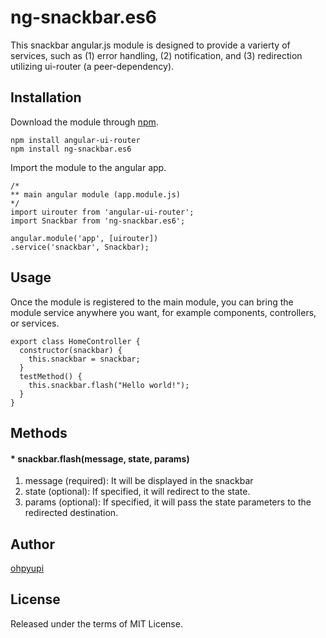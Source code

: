 # ng-snackbar.es6
This snackbar angular.js module is designed to provide a varierty of services, such as (1) error handling, (2) notification,
and (3) redirection utilizing ui-router (a peer-dependency).

## Installation
Download the module through [npm](https://www.npmjs.com/).
```
npm install angular-ui-router
npm install ng-snackbar.es6
```
Import the module to the angular app.
```
/*
** main angular module (app.module.js)
*/
import uirouter from 'angular-ui-router';
import Snackbar from 'ng-snackbar.es6';

angular.module('app', [uirouter])
.service('snackbar', Snackbar);
```

## Usage
Once the module is registered to the main module, you can bring the module service anywhere you want, for example components,
controllers, or services.

```
export class HomeController {
  constructor(snackbar) {
    this.snackbar = snackbar;
  }
  testMethod() {
    this.snackbar.flash("Hello world!");
  }
}
```
## Methods
#### * snackbar.flash(message, state, params)
1) message (required): It will be displayed in the snackbar
2) state (optional): If specified, it will redirect to the state.
3) params (optional): If specified, it will pass the state parameters to the redirected destination.

## Author
[ohpyupi](https://ohpyupi.wordpress.com/)

## License
Released under the terms of MIT License.
